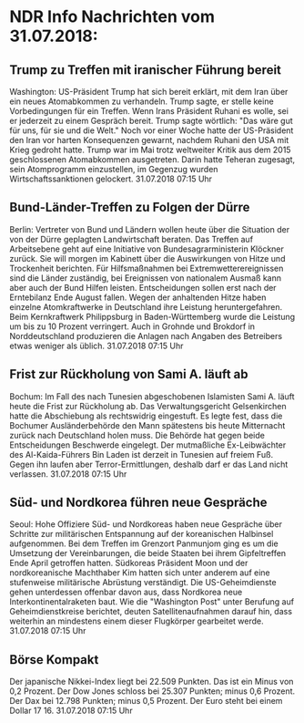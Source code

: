 # NDR Info Nachrichten vom 31.07.2018:


## Trump zu Treffen mit iranischer Führung bereit
Washington: 	US-Präsident Trump hat sich bereit erklärt, mit dem Iran über ein neues Atomabkommen zu verhandeln. Trump sagte, er stelle keine Vorbedingungen für ein Treffen. Wenn Irans Präsident Ruhani es wolle, sei er jederzeit zu einem Gespräch bereit. Trump sagte wörtlich: "Das wäre gut für uns, für sie und die Welt." Noch vor einer Woche hatte der US-Präsident den Iran vor harten Konsequenzen gewarnt, nachdem Ruhani den USA mit Krieg gedroht hatte. Trump war im Mai trotz weltweiter Kritik aus dem 2015 geschlossenen Atomabkommen ausgetreten. Darin hatte Teheran zugesagt, sein Atomprogramm einzustellen, im Gegenzug wurden Wirtschaftssanktionen gelockert. 31.07.2018 07:15 Uhr 

## Bund-Länder-Treffen zu Folgen der Dürre
Berlin: Vertreter von Bund und Ländern wollen heute über die Situation der von der Dürre geplagten Landwirtschaft beraten. Das Treffen auf Arbeitsebene geht auf eine Initiative von Bundesagrarministerin Klöckner zurück. Sie will morgen im Kabinett über die Auswirkungen von Hitze und Trockenheit berichten. Für Hilfsmaßnahmen bei Extremwetterereignissen sind die Länder zuständig, bei Ereignissen von nationalem Ausmaß kann aber auch der Bund Hilfen leisten. Entscheidungen sollen erst nach der Erntebilanz Ende August fallen. Wegen der anhaltenden Hitze haben einzelne Atomkraftwerke in Deutschland ihre Leistung heruntergefahren. Beim Kernkraftwerk Philippsburg in Baden-Württemberg wurde die Leistung um bis zu 10 Prozent verringert. Auch in Grohnde und Brokdorf in Norddeutschland produzieren die Anlagen nach Angaben des Betreibers  etwas weniger als üblich. 31.07.2018 07:15 Uhr 

## Frist zur Rückholung von Sami A. läuft ab
Bochum:	Im Fall des nach Tunesien abgeschobenen Islamisten Sami A. läuft heute die Frist zur Rückholung ab. Das Verwaltungsgericht Gelsenkirchen hatte die Abschiebung als rechtswidrig eingestuft. Es legte fest, dass die Bochumer Ausländerbehörde den Mann spätestens bis heute Mitternacht zurück nach Deutschland holen muss. Die Behörde hat gegen beide Entscheidungen Beschwerde eingelegt. Der mutmaßliche Ex-Leibwächter des Al-Kaida-Führers Bin Laden ist derzeit in Tunesien auf freiem Fuß. Gegen ihn laufen aber Terror-Ermittlungen, deshalb darf er das Land nicht verlassen. 31.07.2018 07:15 Uhr 

## Süd- und Nordkorea führen neue Gespräche
Seoul: Hohe Offiziere Süd- und Nordkoreas haben neue Gespräche über Schritte zur militärischen Entspannung auf der koreanischen Halbinsel aufgenommen. Bei dem Treffen im Grenzort Panmunjom ging es um die Umsetzung der Vereinbarungen, die beide Staaten bei ihrem Gipfeltreffen Ende April getroffen hatten. Südkoreas Präsident Moon und der nordkoreanische Machthaber Kim hatten sich unter anderem auf eine stufenweise militärische Abrüstung verständigt. Die US-Geheimdienste gehen unterdessen offenbar davon aus, dass Nordkorea neue Interkontinentalraketen baut. Wie die "Washington Post" unter Berufung auf Geheimdienstkreise berichtet, deuten Satellitenaufnahmen darauf hin, dass weiterhin an mindestens einem dieser Flugkörper gearbeitet werde. 31.07.2018 07:15 Uhr 

## Börse Kompakt
Der japanische Nikkei-Index liegt bei 22.509 Punkten. Das ist ein Minus von 0,2 Prozent. Der Dow Jones schloss bei 25.307 Punkten; minus 0,6 Prozent. Der Dax bei 12.798 Punkten; minus 0,5 Prozent. Der Euro steht bei einem Dollar 17 16. 31.07.2018 07:15 Uhr 
